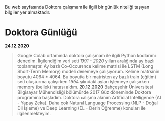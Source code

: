 Bu web sayfasında Doktora çalışmam ile ilgili bir günlük niteliği taşıyan bilgiler yer almaktadır.

# Doktora Günlüğü
**24.12.2020**
> Google Colab ortamında doktora çalışmam ile ilgili Python kodlarımı
> denedim. İlgilendiğim veri seti *1991 - 2020* yılları aralığında ay bazlı
> toplanmıştır. Ay bazlı Co-Occurence kelime matrisi ile LSTM (Long Short-Term Memory) 
> modeli denemeye çalışıyorum. Kelime matrsinin boyutu 4064 * 4064. Bu boyutta
> bir matristen ay bazlı train (eğitim) seti oluşturma çalışırken 1994 yılındaki
> ayları işlemeye çalışırken memory (bellek) hatası aldım.
**20.12.2020**
> Bahçeşehir Üniversitesi Bilgisayar Mühendisliği bölümünde 2017 Güz döneminde
> Doktora programına başladım. Doktora çalışma alanım Artificial Intelligence
> (AI - Yapay Zeka). Daha çok Natural Language Processing (NLP - Doğal Dil İşleme)
> ve Deep Learning (DL - Derin Öğrenme) konuları ile ilgilenmekteyim.

